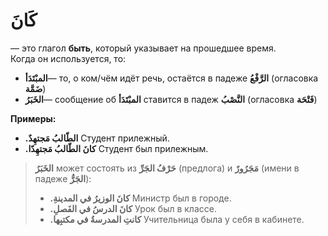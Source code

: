 ﻿# كَانَ

— это глагол **быть**, который указывает на прошедшее время.  
Когда он используется, то:

-   **المبْتَدَأ**— то, о ком/чём идёт речь, остаётся в падеже **الرَّفْعُ** (огласовка **ضَمَّة**)
-   **الخَبَرُ**— сообщение об **المبْتَدَأ** ставится в падеж **النَّصْبُ** (огласовка **فَتْحَة**)
    
**Примеры:**

-   **.الطّالبُ مَجتهِدٌ** 
Студент прилежный.
-   **.كانَ الطّالبُ مَجتهِدًا**
Студент был прилежным.
    

> **الخَبَرُ** может состоять из **حَرْفُ الجَرِّ** (предлога) и **مَجَرُورٌ** (имени в падеже **الجَرُّ**):
>     
> -  **.كانَ الوزيرُ في المدينةِ** 
> Министр был в городе.
> - **.كانَ الدرسُ في الفَصلِ**
> Урок был в классе.
>  -  **.كانتِ المدرسةُ في مكتبِها**
>  Учительница была у себя в кабинете.

        
